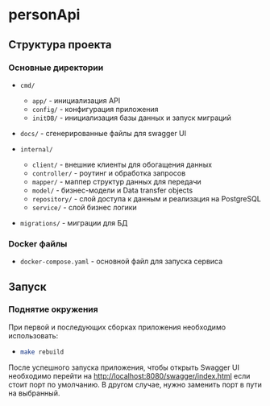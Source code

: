 # personApi

## Структура проекта

### Основные директории

- `cmd/` 
    - `app/` - инициализация API
    - `config/` - конфигурация приложения
    - `initDB/` - инициализация базы данных и запуск миграций

- `docs/` - сгенерированные файлы для swagger UI

- `internal/`
    - `client/` - внешние клиенты для обогащения данных
    - `controller/` - роутинг и обработка запросов
    - `mapper/` - маппер структур данных для передачи
    - `model/` - бизнес-модели и Data transfer objects
    - `repository/` - слой доступа к данным и реализация на PostgreSQL
    - `service/` - слой бизнес логики
  
- `migrations/` - миграции для БД

### Docker файлы
  - `docker-compose.yaml` - основной файл для запуска сервиса

## Запуск

### Поднятие окружения

При первой и последующих сборках приложения необходимо использовать:
* ```bash
  make rebuild
  ```

После успешного запуска приложения, чтобы открыть Swagger UI необходимо перейти
на [http://localhost:8080/swagger/index.html](http://localhost:8080/swagger/index.html)
если стоит порт по умолчанию. В другом случае, нужно заменить порт в пути на выбранный.
